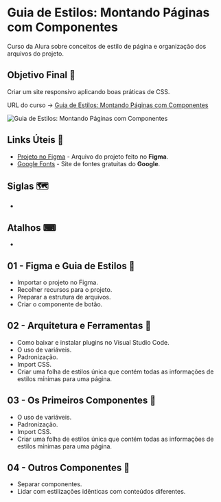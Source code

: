 # Guia de Estilos: Montando Páginas com Componentes

Curso da Alura sobre conceitos de estilo de página e organização dos arquivos do projeto.

## Objetivo Final &#x1F3AF;

Criar um site responsivo aplicando boas práticas de CSS.

URL do curso -> [Guia de Estilos: Montando Páginas com Componentes](https://cursos.alura.com.br/course/guia-estilos-paginas-componentes)

![Guia de Estilos: Montando Páginas com Componentes](https://www.alura.com.br/assets/api/share/curso-guia-estilos-paginas-componentes.png)

## Links Úteis &#x1F517;
* [Projeto no Figma](https://caelum-online-public.s3.amazonaws.com/1808-guia-de-estilos/01/Aula1-Styleguides.fig) - Arquivo do projeto feito no **Figma**.
* [Google Fonts](https://fonts.google.com/) - Site de fontes gratuitas do **Google**.

## Siglas &#x1F5FA;
*

## Atalhos &#x2328;
*

## 01 - Figma e Guia de Estilos &#x1F516;
* Importar o projeto no Figma.
* Recolher recursos para o projeto.
* Preparar a estrutura de arquivos.
* Criar o componente de botão.

## 02 - Arquitetura e Ferramentas &#x1F516;
* Como baixar e instalar plugins no Visual Studio Code.
* O uso de variáveis.
* Padronização.
* Import CSS.
* Criar uma folha de estilos única que contém todas as informações de estilos mínimas para uma página.

## 03 - Os Primeiros Componentes &#x1F516;
* O uso de variáveis.
* Padronização.
* Import CSS.
* Criar uma folha de estilos única que contém todas as informações de estilos mínimas para uma página.

## 04 - Outros Componentes &#x1F516;
* Separar componentes.
* Lidar com estilizações idênticas com conteúdos diferentes.